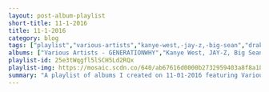 ```yaml
---
layout: post-album-playlist
short-title: 11-1-2016
title: 11-1-2016
category: blog
tags: ["playlist","various-artists","kanye-west,-jay-z,-big-sean","drake,-the-throne","drake","drake","drake","drake,-21-savage","drake","drake","drake","drake","drake,-lil-wayne","leonard-cohen","pete-josef","nofx","sum-41","phantogram","third-eye-blind","stereolab"]
albums: ["Various Artists - GENERATIONWHY","Kanye West, JAY-Z, Big Sean - Clique","Drake, The Throne - Pop Style","Drake - Summer Sixteen","Drake - Two Birds, One Stone","Drake - Fake Love","Drake, 21 Savage - Sneakin’","Drake - Back To Back","Drake - Charged Up","Drake - Right Hand","Drake - 0 To 100 / The Catch Up","Drake, Lil Wayne - The Motto (Explicit Version)","Leonard Cohen - You Want It Darker","Pete Josef - Colour","NOFX - First Ditch Effort","Sum 41 - 13 Voices","Phantogram - Three","Third Eye Blind - We Are Drugs","Stereolab - Cobra And Phases Group Play Voltage In The Milky Night"]
playlist-id: 25e3tWqgfl5lSCH5Ld2RQx
playlist-img: https://mosaic.scdn.co/640/ab67616d0000b2732959403a8f8a186fc25a22e6ab67616d0000b273476016bda5b12ea2a3eda8e5ab67616d0000b273bfaac9fe82f18eeba0f028e3ab67616d0000b273dcb7f77fa3d2dd9c121e760e
summary: "A playlist of albums I created on 11-01-2016 featuring Various Artists, Kanye West, JAY-Z, Big Sean, Drake, The Throne, Drake, Drake, Drake, Drake, 21 Savage, Drake, Drake, Drake, Drake, Drake, Lil Wayne, Leonard Cohen, Pete Josef, NOFX, Sum 41, Phantogram, Third Eye Blind, and Stereolab."
---
```

